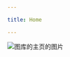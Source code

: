 ```yaml
---

title: Home

---
```

<subhome
    title="Starcloudsea的图库" 
    subtitle="这随便渲染的（" 
    tagline="您的图片正在渲染(雾)"
    tiptitle="<- 在侧边栏查看更多.">
    <img src="/Images/docs/Shared/Blogs/MediaLibrary/Images/ImagesHome.png" alt="图库的主页的图片" title="你的图片卡这114分钟了一动不动，大概没救了(雾)" class="subhomeimg"/>
</subhome>